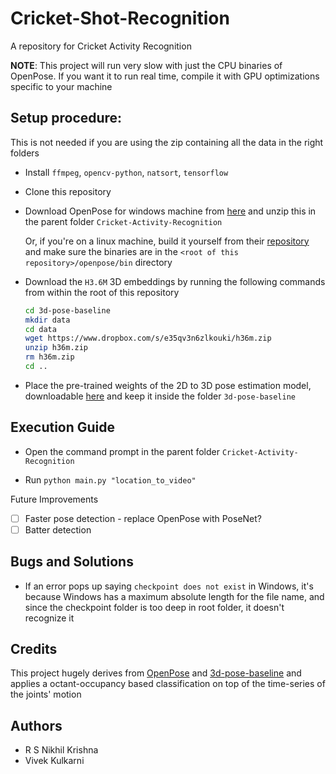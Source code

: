# Cricket-Shot-Recognition
A repository for Cricket Activity Recognition

**NOTE**: This project will run very slow with just the CPU binaries of OpenPose. If you want it to run real time, compile it with GPU optimizations specific to your machine

## Setup procedure:

This is not needed if you are using the zip containing all the data in the right folders
- Install `ffmpeg`, `opencv-python`, `natsort`, `tensorflow`

- Clone this repository

-  Download OpenPose for windows machine from [here](https://github.com/CMU-Perceptual-Computing-Lab/openpose/releases/download/v1.4.0/openpose-1.4.0-win64-cpu-binaries.zip) and unzip this in the parent folder `Cricket-Activity-Recognition`

     Or, if you're on a linux machine, build it yourself from their [repository](https://github.com/CMU-Perceptual-Computing-Lab/openpose) and make sure the binaries are in the `<root of this repository>/openpose/bin` directory

- Download the `H3.6M` 3D embeddings by running the following commands from within the root of this repository
    ```bash
    cd 3d-pose-baseline
    mkdir data
    cd data
    wget https://www.dropbox.com/s/e35qv3n6zlkouki/h36m.zip
    unzip h36m.zip
    rm h36m.zip
    cd ..
    ```

- Place the pre-trained weights of the 2D to 3D pose estimation model, downloadable [here](https://drive.google.com/file/d/0BxWzojlLp259MF9qSFpiVjl0cU0/view?usp=sharing) and keep it inside the folder `3d-pose-baseline`

## Execution Guide
-  Open the command prompt in the parent folder `Cricket-Activity-Recognition`

-  Run `python main.py "location_to_video"`


Future Improvements
- [ ] Faster pose detection - replace OpenPose with PoseNet?
- [ ] Batter detection

## Bugs and Solutions
* If an error pops up saying `checkpoint does not exist` in Windows, it's because Windows has a maximum absolute length for the file name, and since the checkpoint folder is too deep in root folder, it doesn't recognize it

## Credits
This project hugely derives from [OpenPose](https://github.com/CMU-Perceptual-Computing-Lab/openpose) and [3d-pose-baseline](https://github.com/una-dinosauria/3d-pose-baseline) and applies a octant-occupancy based classification on top of the time-series of the joints' motion

## Authors
* R S Nikhil Krishna
* Vivek Kulkarni